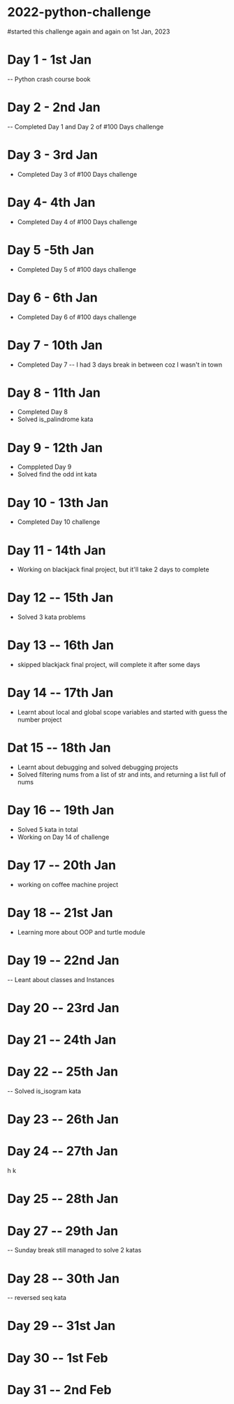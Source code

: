 # 2022-python-challenge
#started this challenge again and again on 1st Jan, 2023

# Day 1 - 1st Jan
-- Python crash course book

# Day 2 - 2nd Jan
-- Completed Day 1 and Day 2 of #100 Days challenge 

# Day 3 - 3rd Jan
- Completed Day 3 of #100 Days challenge

# Day 4- 4th Jan
- Completed Day 4 of #100 Days challenge

# Day 5 -5th Jan
- Completed Day 5 of #100 days challenge 

# Day 6 - 6th Jan
- Completed Day 6 of #100 days challenge

# Day 7 - 10th Jan
- Completed Day 7 
-- I had 3 days break in between coz I wasn't in town

# Day 8 - 11th Jan 
- Completed Day 8 
- Solved is_palindrome kata 

# Day 9 - 12th Jan
- Comppleted Day 9
- Solved find the odd int kata

# Day 10 - 13th Jan
- Completed Day 10 challenge

# Day 11 - 14th Jan
- Working on blackjack final project, but it'll take 2 days to complete

# Day 12 -- 15th Jan
- Solved 3 kata problems

# Day 13 -- 16th Jan
- skipped blackjack final project, will complete it after some days  

# Day 14 -- 17th Jan
- Learnt about local and global scope variables and started with guess the number project

# Dat 15 -- 18th Jan
- Learnt about debugging and solved debugging projects
- Solved filtering nums from a list of str and ints, and returning a list full of nums

# Day 16 -- 19th Jan
- Solved 5 kata in total
- Working on Day 14 of challenge

# Day 17 -- 20th Jan
- working on coffee machine project 

# Day 18 -- 21st Jan
- Learning more about OOP and turtle module

# Day 19 -- 22nd Jan
-- Leant about classes and Instances

# Day 20 -- 23rd Jan

# Day 21 -- 24th Jan

# Day 22 -- 25th Jan
-- Solved is_isogram kata

# Day 23 -- 26th Jan 

# Day 24 -- 27th Jan
h k
# Day 25 -- 28th Jan

# Day 27 -- 29th Jan
 -- Sunday break still managed to solve 2 katas

# Day 28 -- 30th Jan
-- reversed seq kata

# Day 29 -- 31st Jan

# Day 30 -- 1st Feb

# Day 31 -- 2nd Feb



